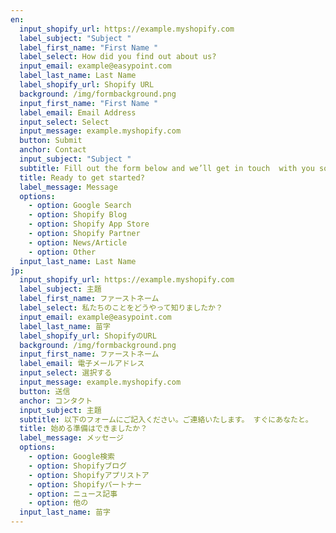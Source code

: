 ```yaml
---
en:
  input_shopify_url: https://example.myshopify.com
  label_subject: "Subject "
  label_first_name: "First Name "
  label_select: How did you find out about us?
  input_email: example@easypoint.com
  label_last_name: Last Name
  label_shopify_url: Shopify URL
  background: /img/formbackground.png
  input_first_name: "First Name "
  label_email: Email Address
  input_select: Select
  input_message: example.myshopify.com
  button: Submit
  anchor: Contact
  input_subject: "Subject "
  subtitle: Fill out the form below and we’ll get in touch  with you soon.
  title: Ready to get started?
  label_message: Message
  options:
    - option: Google Search
    - option: Shopify Blog
    - option: Shopify App Store
    - option: Shopify Partner
    - option: News/Article
    - option: Other
  input_last_name: Last Name
jp:
  input_shopify_url: https://example.myshopify.com
  label_subject: 主題
  label_first_name: ファーストネーム
  label_select: 私たちのことをどうやって知りましたか？
  input_email: example@easypoint.com
  label_last_name: 苗字
  label_shopify_url: ShopifyのURL
  background: /img/formbackground.png
  input_first_name: ファーストネーム
  label_email: 電子メールアドレス
  input_select: 選択する
  input_message: example.myshopify.com
  button: 送信
  anchor: コンタクト
  input_subject: 主題
  subtitle: 以下のフォームにご記入ください。ご連絡いたします。 すぐにあなたと。
  title: 始める準備はできましたか？
  label_message: メッセージ
  options:
    - option: Google検索
    - option: Shopifyブログ
    - option: Shopifyアプリストア
    - option: Shopifyパートナー
    - option: ニュース記事
    - option: 他の
  input_last_name: 苗字
---
```

